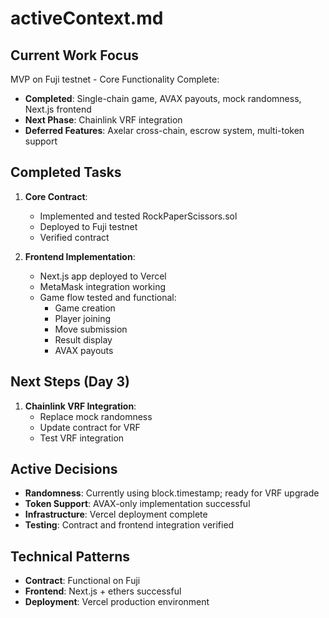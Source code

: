 # activeContext.md

## Current Work Focus
MVP on Fuji testnet - Core Functionality Complete:
- **Completed**: Single-chain game, AVAX payouts, mock randomness, Next.js frontend
- **Next Phase**: Chainlink VRF integration
- **Deferred Features**: Axelar cross-chain, escrow system, multi-token support

## Completed Tasks
1. **Core Contract**:
   - Implemented and tested RockPaperScissors.sol
   - Deployed to Fuji testnet
   - Verified contract

2. **Frontend Implementation**:
   - Next.js app deployed to Vercel
   - MetaMask integration working
   - Game flow tested and functional:
     - Game creation
     - Player joining
     - Move submission
     - Result display
     - AVAX payouts

## Next Steps (Day 3)
1. **Chainlink VRF Integration**:
   - Replace mock randomness
   - Update contract for VRF
   - Test VRF integration

## Active Decisions
- **Randomness**: Currently using block.timestamp; ready for VRF upgrade
- **Token Support**: AVAX-only implementation successful
- **Infrastructure**: Vercel deployment complete
- **Testing**: Contract and frontend integration verified

## Technical Patterns
- **Contract**: Functional on Fuji
- **Frontend**: Next.js + ethers successful
- **Deployment**: Vercel production environment